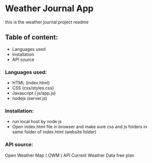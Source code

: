 # Weather Journal App 
this is the weather journal project readme

## Table of content:

 - Languages used
 - Installation 
 - API source

### Languages used:

 - HTML
 (index.html)
 - CSS
 (css/styles.css)
 - Javascript
 ( js/app.js)
 - nodejs 
 (server.js)
 
 ### Installation:
 - run local host by node js
 - Open index.html file in browser and make sure css and js folders in same folder of index.html (website folder)

### API source:

Open Weather Map ( OWM ) API 
Current Weather Data free plan
